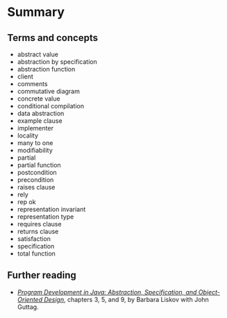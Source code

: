 # Summary

## Terms and concepts

* abstract value
* abstraction by specification
* abstraction function
* client
* comments
* commutative diagram
* concrete value
* conditional compilation
* data abstraction
* example clause
* implementer
* locality
* many to one
* modifiability
* partial
* partial function
* postcondition
* precondition
* raises clause
* rely
* rep ok
* representation invariant
* representation type
* requires clause
* returns clause
* satisfaction
* specification
* total function

## Further reading

* [*Program Development in Java: Abstraction, Specification, and
  Object-Oriented Design*][liskov-guttag], chapters 3, 5, and 9, by Barbara 
  Liskov with John Guttag. 

[liskov-guttag]: https://newcatalog.library.cornell.edu/catalog/4178051